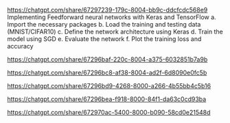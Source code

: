 https://chatgpt.com/share/67297239-179c-8004-bb9c-ddcfcdc568e9
Implementing Feedforward neural networks with Keras and TensorFlow
a. Import the necessary packages
b. Load the training and testing data (MNIST/CIFAR10)
c. Define the network architecture using Keras
d. Train the model using SGD
e. Evaluate the network
f. Plot the training loss and accuracy

https://chatgpt.com/share/67296baf-220c-8004-a375-6032851b7a9b

https://chatgpt.com/share/67296bc8-af38-8004-ad2f-6d8090e0fc5b

https://chatgpt.com/share/67296bd9-4268-8000-a266-4b55bb4c5b16

https://chatgpt.com/share/67296bea-f918-8000-84f1-da63c0cd93ba

https://chatgpt.com/share/672970ac-5400-8000-b090-58cd0e21548d
